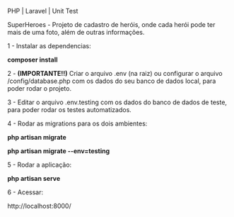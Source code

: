PHP | Laravel | Unit Test 

SuperHeroes - Projeto de cadastro de heróis, onde cada herói pode ter mais de uma foto, além de outras informações.

1 - Instalar as dependencias:

<strong>composer install</strong>

2 - <strong>(IMPORTANTE!!)</strong> Criar o arquivo .env (na raiz) ou configurar o arquivo /config/database.php com os dados do seu banco de dados local, para poder rodar o projeto.

3 - Editar o arquivo .env.testing com os dados do banco de dados de teste, para poder rodar os testes automatizados.

4 - Rodar as migrations para os dois ambientes:

<strong>php artisan migrate</strong>

<strong>php artisan migrate --env=testing</strong>

5 - Rodar a aplicação:

<strong>php artisan serve</strong>

6 - Acessar: 

http://localhost:8000/
